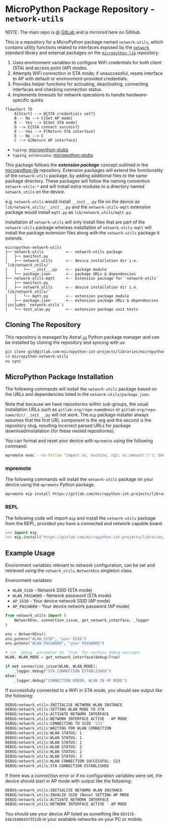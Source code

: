 # MicroPython Package Repository - `network-utils`

NOTE: The main repo is @ [GitLab](https://gitlab.com/micropython-iot-projects/libraries/micropython-network-utils) and is mirrored here on GitHub.

This is a repository for a MicroPython package named `network-utils`, which contains utility functions related to interfaces exposed by the [`network`](https://docs.micropython.org/en/latest/library/network.html#module-network) standard library and external packages on the [`micropython-lib`](https://github.com/micropython/micropython-lib) repository.

1. Uses environment variables to configure WiFi credentials for both client (STA) and access point (AP) modes.
2. Attempts WiFi connection in STA mode; if unsuccessful, resets interface to AP with default or environment-provided credentials.
3. Provides helper functions for activating, deactivating, connecting interfaces and checking connection status.
4. Implements timeouts for network operations to handle hardware-specific quirks

```mermaid
flowchart TD
    A[Start] --> B{STA credentials set?}
    B -- No --> C[Set AP mode]
    B -- Yes --> D[Set STA mode]
    D --> E{STA connect success?}
    E -- Yes --> F[Return STA interface]
    E -- No --> C
    C --> G[Return AP interface]
```

* `typing`: [micropython-stubs](https://raw.githubusercontent.com/Josverl/micropython-stubs/refs/heads/main/mip/typing.py)
* `typing_extensions`: [micropython-stubs](https://raw.githubusercontent.com/Josverl/micropython-stubs/refs/heads/main/mip/typing_extensions.py)

This package follows the ***extension package*** concept outlined in the [micropython-lib](https://github.com/micropython/micropython-lib) repository. Extension packages will extend the functionality of the `network-utils` package, by adding additional files to the same package directory. These packages will follow the naming convention `network-utils-*` and will install extra modules to a directory named `network_utils` on the device.

e.g. `network-utils` would install `__init__.py` file on the device as `lib/network_utils/__init__.py` and the `network-utils-mqtt` extension package would install `mqtt.py` as `lib/network_utils/mqtt.py`.

Installation of `network-utils` will only install files that are part of the `network-utils` package whereas installation of `network-utils-mqtt` will install the package extension files along with the `network-utils` package it extends.

```text
micropython-network-utils
├── network-utils          <-- network-utils package
│   ├── manifest.py
│   ├── network_utils      <-- device installation dir i.e. `lib/network_utils/`
│   │   └── __init__.py    <-- package module
│   └── package.json       <-- package URLs & dependencies 
├── network-utils-mqtt     <-- Extension package for `network-utils`
│   ├── manifest.py
│   ├── network_utils      <-- device installation dir i.e. `lib/network_utils/`
│   │   └── mqtt.py        <-- extension package module
│   ├── package.json       <-- extension package URLs & dependencies (includes `network-utils`)
│   └── test_wlan.py       <-- extension package unit tests
```

## Cloning The Repository

This repository is managed by Astral [`uv`](https://docs.astral.sh/uv/) Python package manager and can be installed by cloning the repository and syncing with uv.

```sh
git clone git@gitlab.com:micropython-iot-projects/libraries/micropython-network-utils.git
cd micropython-network-utils
uv sync
```

## MicroPython Package Installation

The following commands will install the `network-utils` package based on the URLs and dependencies listed in the `network-utils/package.json`.

Note that because we have repositories within sub-groups, the usual installation URLs such as `gitlab:org/repo-name@main` or `gitlab:org/repo-name/dir/__init__.py` will not work. The `mip` package installer always assumes that the first URL component is the org and the second is the repository slug, resulting incorrect parsed URLs for package download/installation (for these nested repositories).

You can format and reset your device with `mpremote` using the following command:

```sh
mpremote exec --no-follow "import os, machine, rp2; os.umount('/'); bdev = rp2.Flash(); os.VfsLfs2.mkfs(bdev, progsize=256); vfs = os.VfsLfs2(bdev, progsize=256); os.mount(vfs, '/'); machine.reset()"
```

### mpremote

The following commands will install the `network-utils` package on your device using the `mpremote` Python package.

```sh
mpremote mip install https://gitlab.com/micropython-iot-projects/libraries/micropython-network-utils/-/raw/HEAD/network-utils/package.json
```

### REPL

The following code will import `mip` and install the `network-utils` package from the REPL, provided you have a connected and network-capable board.

```python
>>> import mip
>>> mip.install("https://gitlab.com/micropython-iot-projects/libraries/micropython-network-utils/-/raw/HEAD/network-utils/package.json")
```

## Example Usage

Environment variables relevant to network configuration, can be set and retrieved using the `network_utils.NetworkEnv` singleton class.

Environment variables:

* `WLAN_SSID` - Network SSID (STA mode)
* `WLAN_PASSWORD` - Network password (STA mode)
* `AP_SSID` - Your device network SSID (AP mode)
* `AP_PASSWORD` - Your device network password (AP mode)

```python
from network_utils import (
    NetworkEnv, connection_issue, get_network_interface, _logger
)

env = NetworkEnv()
env.putenv("WLAN_SSID", "your SSID")
env.putenv("WLAN_PASSWORD", "your PASSWORD")

# set `debug` parameter to `True` for verbose debug messages
WLAN, WLAN_MODE = get_network_interface(debug=True)

if not connection_issue(WLAN, WLAN_MODE):
    _logger.debug("STA CONNECTION ESTABLISHED")
else:
    _logger.debug("CONNECTION ERROR, WLAN IN AP MODE")
```

If successfully connected to a WiFi in STA mode, you should see output like the following:

```sh
DEBUG:network_utils:INITIALISE NETWORK WLAN INSTANCE
DEBUG:network_utils:SETTING WLAN MODE TO STA
DEBUG:network_utils:ACTIVATE NETWORK INTERFACE
DEBUG:network_utils:NETWORK INTERFACE ACTIVE - AP MODE
DEBUG:network_utils:CONNECTING TO SSID 'S23'
DEBUG:network_utils:WAITING FOR WLAN CONNECTION
DEBUG:network_utils:WLAN STATUS: 1
DEBUG:network_utils:WLAN STATUS: 1
DEBUG:network_utils:WLAN STATUS: 1
DEBUG:network_utils:WLAN STATUS: 2
DEBUG:network_utils:WLAN STATUS: 2
DEBUG:network_utils:WLAN STATUS: 3
DEBUG:network_utils:WLAN CONNECTION SUCCESSFUL: S23
DEBUG:network_utils:STA CONNECTION ESTABLISHED
```

If there was a connection error or if no configuration variables were set, the device should start in AP mode with output like the following:

```sh
DEBUG:network_utils:INITIALISE NETWORK WLAN INSTANCE
DEBUG:network_utils:INVALID SSID (None) SETTING AP MODE
DEBUG:network_utils:ACTIVATE NETWORK INTERFACE
DEBUG:network_utils:NETWORK INTERFACE ACTIVE - AP MODE
```

You should see your device AP listed as something like `DEVICE-E66164084373532B` in your available networks on your PC or mobile.

